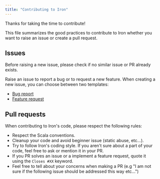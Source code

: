 ```yaml
---
title: "Contributing to Iron"
---
```


Thanks for taking the time to contribute!

This file summarizes the good practices to contribute to Iron whether you want to raise an issue or create a pull request.

## Issues

Before raising a new issue, please check if no similar issue or PR already exists.

Raise an issue to report a bug or to request a new feature. When creating a new issue, you can choose between two templates:
- [Bug report](https://github.com/Iltotore/iron/blob/main/.github/ISSUE_TEMPLATE/bug_report.md)
- [Feature request](https://github.com/Iltotore/iron/blob/main/.github/ISSUE_TEMPLATE/feature_request.md)

## Pull requests

When contributing to Iron's code, please respect the following rules:
- Respect the Scala conventions.
- Cleanup your code and avoid beginner issue (static abuse, etc...).
- Try to follow Iron's coding style. If you aren't sure about a part of your code, feel free to ask or mention it in your PR.
- If you PR solves an issue or a implement a feature request, quote it using the `Closes #XX` keyword.
- Feel free to tell about your concerns when making a PR (e.g "I am not sure if the following issue should be addressed this way etc...")